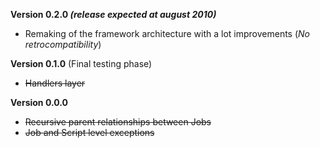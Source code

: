 **Version 0.2.0 _(release expected at august 2010)_**
  * Remaking  of the framework architecture with a lot improvements (_No retrocompatibility_)

**Version 0.1.0** (Final testing phase)
  * ~~Handlers layer~~

**Version 0.0.0**
  * ~~Recursive parent relationships between Jobs~~
  * ~~Job and Script level exceptions~~